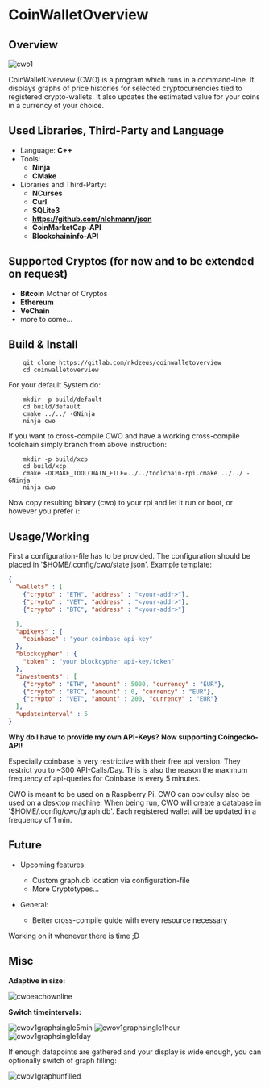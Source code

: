 # CoinWalletOverview

## Overview

![cwo1](/uploads/cd7ae033b0d4e302c435f944ff0bba82/cwo1censored.png)

CoinWalletOverview (CWO) is a program which runs in a command-line. It displays
graphs of price histories for selected cryptocurrencies tied to registered
crypto-wallets.
It also updates the estimated value for your coins in a currency of your choice.

## Used Libraries, Third-Party and Language

* Language: **C++**
* Tools:
  * **Ninja**
  * **CMake**
* Libraries and Third-Party:
  * **NCurses**
  * **Curl**
  * **SQLite3**
  * **https://github.com/nlohmann/json**
  * **CoinMarketCap-API**
  * **Blockchaininfo-API**

## Supported Cryptos (for now and to be extended on request)
* **Bitcoin** Mother of Cryptos
* **Ethereum**
* **VeChain**
* more to come...
 
## Build & Install
```
    git clone https://gitlab.com/nkdzeus/coinwalletoverview
    cd coinwalletoverview
```
For your default System do:
```
    mkdir -p build/default
    cd build/default
    cmake ../../ -GNinja
    ninja cwo
```
If you want to cross-compile CWO and have a working cross-compile toolchain
simply branch from above instruction:
```
    mkdir -p build/xcp
    cd build/xcp
    cmake -DCMAKE_TOOLCHAIN_FILE=../../toolchain-rpi.cmake ../../ -GNinja
    ninja cwo
```
Now copy resulting binary (cwo) to your rpi and let it run or boot, or however
you prefer (:

## Usage/Working
First a configuration-file has to be provided. The configuration should be
placed in '$HOME/.config/cwo/state.json'. Example template:
```json
{
  "wallets" : [
    {"crypto" : "ETH", "address" : "<your-addr>"},
    {"crypto" : "VET", "address" : "<your-addr>"},
    {"crypto" : "BTC", "address" : "<your-addr>"}

  ],
  "apikeys" : {
    "coinbase" : "your coinbase api-key"
  },
  "blockcypher" : {
    "token" : "your blockcypher api-key/token"
  },
  "investments" : [
    {"crypto" : "ETH", "amount" : 5000, "currency" : "EUR"},
    {"crypto" : "BTC", "amount" : 0, "currency" : "EUR"},
    {"crypto" : "VET", "amount" : 200, "currency" : "EUR"}
  ],
  "updateinterval" : 5
}

```
**Why do I have to provide my own API-Keys?**
**Now supporting Coingecko-API!**

Especially coinbase is very restrictive with their free api version. They
restrict you to ~300 API-Calls/Day. This is also the reason the maximum
frequency of api-queries for Coinbase is every 5 minutes.

CWO is meant to be used on a Raspberry Pi. CWO can obvioulsy also be used on a
desktop machine.
When being run, CWO will create a database in '$HOME/.config/cwo/graph.db'.
Each registered wallet will be updated in a frequency of 1 min.

## Future

* Upcoming features:
    * Custom graph.db location via configuration-file
    * More Cryptotypes...

* General:
    * Better cross-compile guide with every resource necessary

Working on it whenever there is time ;D

## Misc

**Adaptive in size:**

![cwoeachownline](/uploads/f29439c21465591a5c6893634fe7f7b6/cwoeachownlinecensored.png)

**Switch timeintervals:**

![cwov1graphsingle5min](/uploads/05efcadbca5f822526d41733c951adcc/cwov1graphsingle5min.png)
![cwov1graphsingle1hour](/uploads/dd56e5474cbf588322ed59bd5b973c92/cwov1graphsingle1hour.png)
![cwov1graphsingle1day](/uploads/c179c42f748eb8e0edbc5450baa101e5/cwov1graphsingle1day.png)

If enough datapoints are gathered and your display is wide enough, you can
optionally switch of graph filling:

![cwov1graphunfilled](/uploads/aee835c4bb901ecad244365b6eca3a11/cwov1graphunfilled.png)
